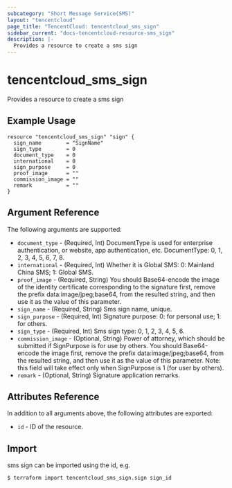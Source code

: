 ```yaml
---
subcategory: "Short Message Service(SMS)"
layout: "tencentcloud"
page_title: "TencentCloud: tencentcloud_sms_sign"
sidebar_current: "docs-tencentcloud-resource-sms_sign"
description: |-
  Provides a resource to create a sms sign
---
```


# tencentcloud_sms_sign

Provides a resource to create a sms sign

## Example Usage

```hcl
resource "tencentcloud_sms_sign" "sign" {
  sign_name        = "SignName"
  sign_type        = 0
  document_type    = 0
  international    = 0
  sign_purpose     = 0
  proof_image      = ""
  commission_image = ""
  remark           = ""
}
```

## Argument Reference

The following arguments are supported:

* `document_type` - (Required, Int) DocumentType is used for enterprise authentication, or website, app authentication, etc. DocumentType: 0, 1, 2, 3, 4, 5, 6, 7, 8.
* `international` - (Required, Int) Whether it is Global SMS: 0: Mainland China SMS; 1: Global SMS.
* `proof_image` - (Required, String) You should Base64-encode the image of the identity certificate corresponding to the signature first, remove the prefix data:image/jpeg;base64, from the resulted string, and then use it as the value of this parameter.
* `sign_name` - (Required, String) Sms sign name, unique.
* `sign_purpose` - (Required, Int) Signature purpose: 0: for personal use; 1: for others.
* `sign_type` - (Required, Int) Sms sign type: 0, 1, 2, 3, 4, 5, 6.
* `commission_image` - (Optional, String) Power of attorney, which should be submitted if SignPurpose is for use by others. You should Base64-encode the image first, remove the prefix data:image/jpeg;base64, from the resulted string, and then use it as the value of this parameter. Note: this field will take effect only when SignPurpose is 1 (for user by others).
* `remark` - (Optional, String) Signature application remarks.

## Attributes Reference

In addition to all arguments above, the following attributes are exported:

* `id` - ID of the resource.



## Import

sms sign can be imported using the id, e.g.
```
$ terraform import tencentcloud_sms_sign.sign sign_id
```

